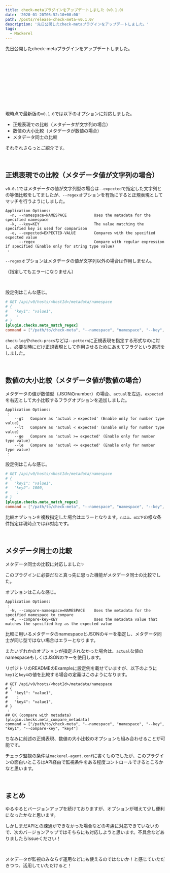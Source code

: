 ```yaml
---
title: check-metaプラグインをアップデートしました（v0.1.0）
date: '2020-01-20T05:52:10+00:00'
path: /posts/release-check-meta-v0.1.0/
description: '先日公開したcheck-metaプラグインをアップデートしました。'
tags:
  - Mackerel
---
```


先日公開したcheck-metaプラグインをアップデートしました。

<div class="iframely-embed"><div class="iframely-responsive" style="height: 140px; padding-bottom: 0;"><a href="https://tuka.io" data-iframely-url="//cdn.iframe.ly/MF7EN7o"></a></div></div><br/>

現時点で最新版の`v0.1.0`では以下のオプションに対応しました。

- 正規表現での比較（メタデータが文字列の場合）
- 数値の大小比較（メタデータが数値の場合）
- メタデータ同士の比較

それぞれさらっとご紹介です。

<br/>

## 正規表現での比較（メタデータ値が文字列の場合）

`v0.0.1`ではメタデータの値が文字列型の場合は`--expected`で指定した文字列との等価比較をしてましたが、`--regex`オプションを有効にすると正規表現としてマッチを行うようにしました。

```bash{5}:title=Usage
Application Options:
  -n, --namespace=NAMESPACE            Uses the metadata for the specified namespace
  -k, --key=KEY                        The value matching the specified key is used for comparison
  -e, --expected=EXPECTED-VALUE        Compares with the specified expected value
      --regex                          Compare with regular expression if specified (Enable only for string type value)
 :
```

`--regex`オプションはメタデータの値が文字列以外の場合は作用しません。

（指定してもエラーになりません）

<br/>

設定例はこんな感じ。

```bash:title=mackerel-agent.conf
# GET /api/v0/hosts/<hostId>/metadata/namespace
# {
#   "key1": "value1",
#    :
# }
[plugin.checks.meta_match_regex]
command = ["/path/to/check-meta", "--namespace", "namespace", "--key", "key1", "--expected", "value[0-9]{1}", "--regex"]
```

`check-log`や`check-procs`などは`--pettern`に正規表現を指定する形式なのに対し、必要な時にだけ正規表現として作用させるためにあえてフラグという選択をしました。

<br/>

## 数値の大小比較（メタデータ値が数値の場合）

メタデータの値が数値型（JSONのnumber）の場合、`actual`を左辺、`expected`を右辺として大小比較するフラグオプションを追加しました。

```bash{3-6}:title=Usage
Application Options:
 :
    --gt   Compare as 'actual > expected' (Enable only for number type value)
    --lt   Compare as 'actual < expected' (Enable only for number type value)
    --ge   Compare as 'actual >= expected' (Enable only for number type value)
    --le   Compare as 'actual <= expected' (Enable only for number type value)
 :
```

設定例はこんな感じ。

```bash:title=mackerel-agent.conf
# GET /api/v0/hosts/<hostId>/metadata/namespace
# {
#   "key1": "value1",
#   "key2": 1000,
#    :
# }
[plugin.checks.meta_match_regex]
command = ["/path/to/check-meta", "--namespace", "namespace", "--key", "key2", "--expected", "1000", "--le"]
```

比較オプションを複数指定した場合はエラーとなります。`n以上、m以下`の様な条件指定は現時点では非対応です。

<br/>

## メタデータ同士の比較

メタデータ同士の比較に対応しました:sparkles:

このプラグインに必要だなと真っ先に思った機能がメタデータ同士の比較でした。

オプションはこんな感じ。

```bash{3-4}:title=Usage
Application Options:
 :
  -N, --compare-namespace=NAMESPACE    Uses the metadata for the specified namespace to compare
  -K, --compare-key=KEY                Uses the metadata value that matches the specified key as the expected value
```

比較に用いるメタデータのnamespaceとJSONのキーを指定し、メタデータ同士が同じ型ではない場合はエラーとなります。

またいずれかのオプションが指定されなかった場合は、`actual`な値のnamespaceもしくはJSONのキーを使用します。

リポジトリのREADMEのExampleに設定例を載せていますが、以下のように`key1`と`key4`の値を比較する場合の定義はこのようになります。

```bash{10-11}:title=check-meta
# GET /api/v0/hosts/<hostId>/metadata/namespace
# {
#   "key1": "value1",
#    :
#   "key4": "value1",
# }
 :
## OK (compare with metadata)
[plugin.checks.meta_compare_metadata]
command = ["/path/to/check-meta", "--namespace", "namespace", "--key", "key1", "--compare-key", "key4"]
```

ちなみに前述の正規表現、数値の大小比較のオプションも組み合わせることが可能です。

チェック監視の条件は`mackerel-agent.conf`に書くものでしたが、このプラグインの面白いところはAPI経由で監視条件をある程度コントロールできるところかなと思います。

<br/>

## まとめ

ゆるゆるとバージョンアップを続けておりますが、オプションが増えて少し便利になったかなと思います。

しかしまだAPIとの疎通ができなかった場合などの考慮に対応できていないので、次のバージョンアップではそちらにも対応しようと思います。不具合などありましたらIssueください！

<br/>

メタデータが監視のみならず運用などにも使えるのではないか！と感じていただきつつ、活用していただけると！
